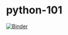 # python-101

[![Binder](https://mybinder.org/badge_logo.svg)](https://mybinder.org/v2/gh/sandrodegiorgi/python-101/HEAD)
